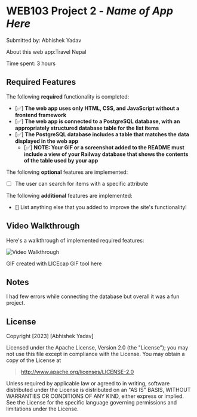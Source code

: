 # WEB103 Project 2 - *Name of App Here*

Submitted by: Abhishek Yadav

About this web app:Travel Nepal

Time spent: 3 hours

## Required Features

The following **required** functionality is completed:

<!-- Make sure to check off completed functionality below -->
- [✅] **The web app uses only HTML, CSS, and JavaScript without a frontend framework**
- [✅] **The web app is connected to a PostgreSQL database, with an appropriately structured database table for the list items**
- [✅] **The PostgreSQL database includes a table that matches the data displayed in the web app**
  - [✅] **NOTE: Your GIF or a screenshot added to the README must include a view of your Railway database that shows the contents of the table used by your app**

The following **optional** features are implemented:

- [ ] The user can search for items with a specific attribute

The following **additional** features are implemented:

- [] List anything else that you added to improve the site's functionality!

## Video Walkthrough

Here's a walkthrough of implemented required features:

<img src='./Proj2.gif' title='Video Walkthrough' width='' alt='Video Walkthrough' />

<!-- Replace this with whatever GIF tool you used! -->
GIF created with LICEcap  GIF tool here
<!-- Recommended tools:
[Kap](https://getkap.co/) for macOS
[ScreenToGif](https://www.screentogif.com/) for Windows
[peek](https://github.com/phw/peek) for Linux. -->

## Notes

I had few errors while connecting the database but overall it was a fun project.

## License

Copyright [2023] [Abhishek Yadav]

Licensed under the Apache License, Version 2.0 (the "License"); you may not use this file except in compliance with the License. You may obtain a copy of the License at

> http://www.apache.org/licenses/LICENSE-2.0

Unless required by applicable law or agreed to in writing, software distributed under the License is distributed on an "AS IS" BASIS, WITHOUT WARRANTIES OR CONDITIONS OF ANY KIND, either express or implied. See the License for the specific language governing permissions and limitations under the License.